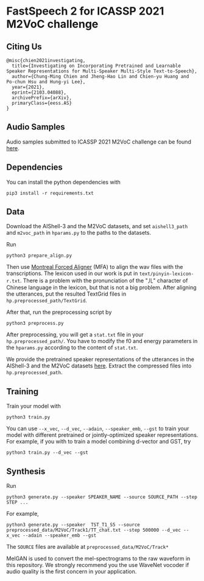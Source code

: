 # FastSpeech 2 for ICASSP 2021 M2VoC challenge

## Citing Us
```
@misc{chien2021investigating,
  title={Investigating on Incorporating Pretrained and Learnable Speaker Representations for Multi-Speaker Multi-Style Text-to-Speech}, 
  author={Chung-Ming Chien and Jheng-Hao Lin and Chien-yu Huang and Po-chun Hsu and Hung-yi Lee},
  year={2021},
  eprint={2103.04088},
  archivePrefix={arXiv},
  primaryClass={eess.AS}
}
```

## Audio Samples
Audio samples submitted to ICASSP 2021 M2VoC challenge can be found [here](https://ming024.github.io/M2VoC/).  

## Dependencies
You can install the python dependencies with
```
pip3 install -r requirements.txt
```

## Data
Download the AIShell-3 and the M2VoC datasets, and set ``aishell3_path`` and ``m2voc_path`` in ``hparams.py`` to the paths to the datasets.

Run

```
python3 prepare_align.py
```

Then use [Montreal Forced Aligner](https://montreal-forced-aligner.readthedocs.io/en/latest/) (MFA) to align the wav files with the transcriptions.
The lexicon used in our work is put in ``text/pinyin-lexicon-r.txt``.
There is a problem with the pronunciation of the "ㄦ" character of Chinese language in the lexicon, but that is not a big problem.
After aligning the utterances, put the resulted TextGrid files in ``hp.preprocessed_path/TextGrid``.

After that, run the preprocessing script by
```
python3 preprocess.py
```

After preprocessing, you will get a ``stat.txt`` file in your ``hp.preprocessed_path/``.
You have to modify the f0 and energy parameters in the ``hparams.py`` according to the content of ``stat.txt``.

We provide the pretrained speaker representations of the utterances in the AIShell-3 and the M2VoC datasets [here](https://drive.google.com/file/d/1VMH4LMHwnVR7c69fDKI8VJocHZK7AkHw/view?usp=sharing).
Extract the compressed files into ``hp.preprocessed_path``.

## Training

Train your model with
```
python3 train.py
```

You can use ``--x_vec``, ``--d_vec``, ``--adain``, ``--speaker_emb``, ``--gst`` to train your model with different pretrained or jointly-optimized speaker representations.
For example, if you with to train a model combining d-vector and GST, try
```
python3 train.py --d_vec --gst
```


## Synthesis

Run
```
python3 generate.py --speaker SPEAKER_NAME --source SOURCE_PATH --step STEP ...
```

For example,
```
python3 generate.py --speaker  TST_T1_S5 --source preprocessed_data/M2VoC/Track1/TT_chat.txt --step 500000 --d_vec --x_vec --adain --speaker_emb --gst
```

The ``SOURCE`` files are available at ``preprocessed_data/M2VoC/Track*``


MelGAN is used to convert the mel-spectrograms to the raw waveform in this repository.
We strongly recommend you the use WaveNet vocoder if audio quality is the first concern in your application.
